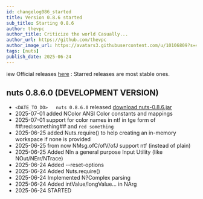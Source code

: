 ```yaml
---
id: changelog086_started
title: Version 0.8.6 started
sub_title: Starting 0.8.6
author: thevpc
author_title: Criticize the world Casually...
author_url: https://github.com/thevpc
author_image_url: https://avatars3.githubusercontent.com/u/10106809?s=460&u=28d1736bdf0b6e6f81981b3a2ebbd2db369b25c8&v=4
tags: [nuts]
publish_date: 2025-06-24
---
```



iew Official releases [here](https://github.com/thevpc/nuts/releases) :
Starred releases are most stable ones.

## nuts 0.8.6.0 (DEVELOPMENT VERSION)
- ```<DATE_TO_DO> 	nuts 0.8.6.0``` released [download nuts-0.8.6.jar](https://thevpc.net/nuts/nuts-app-0.8.6.jar)
- 2025-07-01 added NColor ANSI Color constants and mappings
- 2025-07-01 support for color names in ntf in tge form of ##:red:something## and ```red something```
- 2025-06-25 added Nuts.require() to help creating an in-memory workspace if none is provided
- 2025-06-25 from now NMsg.ofC/ofV/ofJ support ntf (instead of plain)
- 2025-06-25 Added NIn a general purpose Input Utility (like NOut/NErr/NTrace)
- 2025-06-24 Added --reset-options
- 2025-06-24 Added Nuts.require()
- 2025-06-24 Implemented N?Complex parsing
- 2025-06-24 Added intValue/longValue... in NArg 
- 2025-06-24 STARTED 
